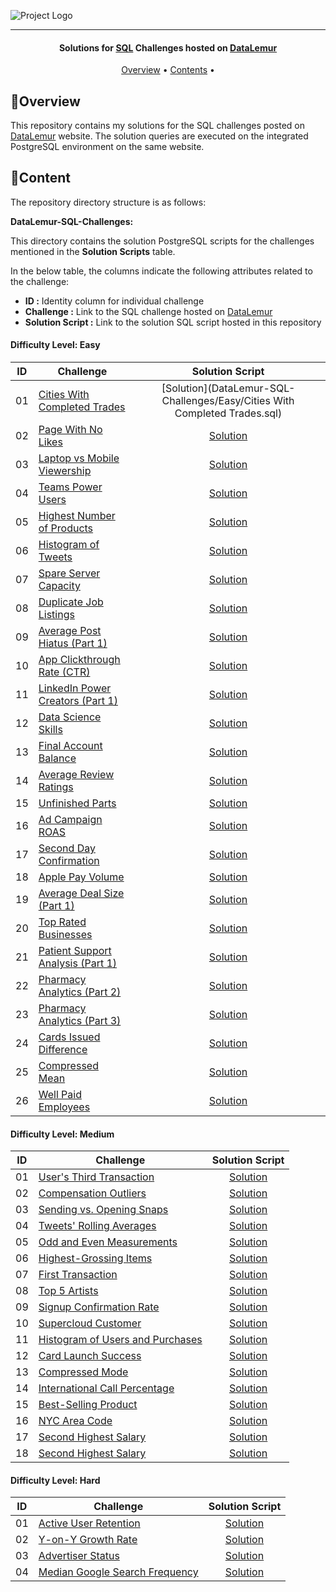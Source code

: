 ![Project Logo](https://github.com/HaDo1802/DateLemur-SQL-Interview-Questions/blob/main/Resources/datalemurcover.jpg)

---

<h4 align="center">Solutions for <a href="" target="_blank">SQL</a> Challenges hosted on <a href="https://datalemur.com?referralCode=hRH4ho3l" target="_blank">DataLemur</a> </h4>

<p align="center">
  <a href="#overview">Overview</a> •
  <a href="#content">Contents</a> •
</p>

## 🔎Overview

This repository contains my solutions for the SQL challenges posted on [DataLemur](https://datalemur.com/sql-interview-questions) website. The solution queries are executed on the integrated PostgreSQL environment on the same website.

## 🎯Content

The repository directory structure is as follows:

**DataLemur-SQL-Challenges:**

This directory contains the solution PostgreSQL scripts for the challenges mentioned in the **Solution Scripts** table.

In the below table, the columns indicate the following attributes related to the challenge:

- **ID :** Identity column for individual challenge
- **Challenge :** Link to the SQL challenge hosted on [DataLemur](https://datalemur.com/sql-interview-questions)
- **Solution Script :** Link to the solution SQL script hosted in this repository

#### Difficulty Level: Easy

| ID  | Challenge                                                                                   |                                                                         Solution Script                                                                         |
| :-: | ------------------------------------------------------------------------------------------- | :-------------------------------------------------------------------------------------------------------------------------------------------------------------: |
| 01  | [Cities With Completed Trades](https://datalemur.com/questions/completed-trades)            |     [Solution](DataLemur-SQL-Challenges/Easy/Cities With Completed Trades.sql)     |
| 02  | [Page With No Likes](https://datalemur.com/questions/sql-page-with-no-likes)                |          [Solution](https://github.com/HaDo1802/DateLemur-SQL-Interview-Questions/blob/main/DataLemur-SQL-Challenges/Easy/Page%20With%20No%20Likes.sql)           |
| 03  | [Laptop vs Mobile Viewership](https://datalemur.com/questions/laptop-mobile-viewership)     |     [Solution](https://github.com/HaDo1802/DateLemur-SQL-Interview-Questions/blob/main/DataLemur-SQL-Challenges/Easy/Laptop%20vs.%20Mobile%20Viewership.sql)      |
| 04  | [Teams Power Users](https://datalemur.com/questions/teams-power-users)                      |            [Solution](https://github.com/HaDo1802/DateLemur-SQL-Interview-Questions/blob/main/DataLemur-SQL-Challenges/Easy/Teams%20Power%20Users.sql)            |
| 05  | [Highest Number of Products](https://datalemur.com/questions/sql-highest-products)          |      [Solution](https://github.com/HaDo1802/DateLemur-SQL-Interview-Questions/blob/main/DataLemur-SQL-Challenges/Easy/Highest%20Number%20of%20Products.sql)       |
| 06  | [Histogram of Tweets](https://datalemur.com/questions/sql-histogram-tweets)                 |           [Solution](https://github.com/HaDo1802/DateLemur-SQL-Interview-Questions/blob/main/DataLemur-SQL-Challenges/Easy/Histogram%20of%20Tweets.sql)           |
| 07  | [Spare Server Capacity](https://datalemur.com/questions/sql-spare-server-capacity)          |          [Solution](https://github.com/HaDo1802/DateLemur-SQL-Interview-Questions/blob/main/DataLemur-SQL-Challenges/Easy/Spare%20Server%20Capacity.sql)          |
| 08  | [Duplicate Job Listings](https://datalemur.com/questions/duplicate-job-listings)            |         [Solution](https://github.com/HaDo1802/DateLemur-SQL-Interview-Questions/blob/main/DataLemur-SQL-Challenges/Easy/Duplicate%20Job%20Listings.sql)          |
| 09  | [Average Post Hiatus (Part 1)](https://datalemur.com/questions/sql-average-post-hiatus-1)   |   [Solution](<https://github.com/HaDo1802/DateLemur-SQL-Interview-Questions/blob/main/DataLemur-SQL-Challenges/Easy/Average%20Post%20Hiatus%20(Part%201).sql>)    |
| 10  | [App Clickthrough Rate (CTR)](https://datalemur.com/questions/sql-app-ctr)                  |    [Solution](<https://github.com/HaDo1802/DateLemur-SQL-Interview-Questions/blob/main/DataLemur-SQL-Challenges/Easy/App%20Click-through%20Rate%20(CTR).sql>)     |
| 11  | [LinkedIn Power Creators (Part 1)](https://datalemur.com/questions/linkedin-power-creators) | [Solution](<https://github.com/HaDo1802/DateLemur-SQL-Interview-Questions/blob/main/DataLemur-SQL-Challenges/Easy/LinkedIn%20Power%20Creators%20(Part%201).sql>)  |
| 12  | [Data Science Skills](https://datalemur.com/questions/matching-skills)                      |           [Solution](https://github.com/HaDo1802/DateLemur-SQL-Interview-Questions/blob/main/DataLemur-SQL-Challenges/Easy/Data%20Science%20Skills.sql)           |
| 13  | [Final Account Balance](https://datalemur.com/questions/final-account-balance)              |          [Solution](https://github.com/HaDo1802/DateLemur-SQL-Interview-Questions/blob/main/DataLemur-SQL-Challenges/Easy/Final%20Account%20Balance.sql)          |
| 14  | [Average Review Ratings](https://datalemur.com/questions/sql-avg-review-ratings)            |         [Solution](https://github.com/HaDo1802/DateLemur-SQL-Interview-Questions/blob/main/DataLemur-SQL-Challenges/Easy/Average%20Review%20Ratings.sql)          |
| 15  | [Unfinished Parts](https://datalemur.com/questions/tesla-unfinished-parts)                  |             [Solution](https://github.com/HaDo1802/DateLemur-SQL-Interview-Questions/blob/main/DataLemur-SQL-Challenges/Easy/Unfinished%20Parts.sql)              |
| 16  | [Ad Campaign ROAS](https://datalemur.com/questions/ad-campaign-roas)                        |            [Solution](https://github.com/HaDo1802/DataLemur_SQL_Practice/blob/main/DataLemur-SQL-Challenges/Easy/Ad%20Campaign%20ROAS.sql)|
| 17  | [Second Day Confirmation](https://datalemur.com/questions/second-day-confirmation)          |         [Solution](https://github.com/HaDo1802/DateLemur-SQL-Interview-Questions/blob/main/DataLemur-SQL-Challenges/Easy/Second%20Day%20Confirmation.sql)         |
| 18  | [Apple Pay Volume](https://datalemur.com/questions/apple-pay-volume)                        |            [Solution](https://github.com/HaDo1802/DateLemur-SQL-Interview-Questions/blob/main/DataLemur-SQL-Challenges/Easy/Apple%20Pay%20Volume.sql)             |
| 19  | [Average Deal Size (Part 1)](https://datalemur.com/questions/sql-average-deal-size)         |    [Solution](<https://github.com/HaDo1802/DateLemur-SQL-Interview-Questions/blob/main/DataLemur-SQL-Challenges/Easy/Average%20Deal%20Size%20(Part%201).sql>)     |
| 20  | [Top Rated Businesses](https://datalemur.com/questions/sql-top-businesses)                  |          [Solution](https://github.com/HaDo1802/DateLemur-SQL-Interview-Questions/blob/main/DataLemur-SQL-Challenges/Easy/Top%20Rated%20Businesses.sql)           |
| 21  | [Patient Support Analysis (Part 1)](https://datalemur.com/questions/frequent-callers)       | [Solution](<https://github.com/HaDo1802/DateLemur-SQL-Interview-Questions/blob/main/DataLemur-SQL-Challenges/Easy/Patient%20Support%20Analysis%20(Part%201).sql>) |
| 22  | [Pharmacy Analytics (Part 2)](https://datalemur.com/questions/non-profitable-drugs)         |     [Solution](<https://github.com/HaDo1802/DateLemur-SQL-Interview-Questions/blob/main/DataLemur-SQL-Challenges/Easy/Pharmacy%20Analytics%20(Part%202).sql>)     |
| 23  | [Pharmacy Analytics (Part 3)](https://datalemur.com/questions/total-drugs-sales)            |     [Solution](<https://github.com/HaDo1802/DateLemur-SQL-Interview-Questions/blob/main/DataLemur-SQL-Challenges/Easy/Pharmacy%20Analytics%20(Part%203).sql>)     |
| 24  | [Cards Issued Difference](https://datalemur.com/questions/cards-issued-difference)          |         [Solution](https://github.com/HaDo1802/DateLemur-SQL-Interview-Questions/blob/main/DataLemur-SQL-Challenges/Easy/Cards%20Issued%20Difference.sql)         |
| 25  | [Compressed Mean](https://datalemur.com/questions/alibaba-compressed-mean)                  |              [Solution](https://github.com/HaDo1802/DateLemur-SQL-Interview-Questions/blob/main/DataLemur-SQL-Challenges/Easy/Compressed%20Mean.sql)              |
| 26  | [Well Paid Employees](https://datalemur.com/questions/sql-well-paid-employees)              |           [Solution](https://github.com/HaDo1802/DateLemur-SQL-Interview-Questions/blob/main/DataLemur-SQL-Challenges/Easy/Well%20Paid%20Employees.sql)           |

#### Difficulty Level: Medium

| ID  | Challenge                                                                                      |                                                                        Solution Script                                                                         |
| :-: | ---------------------------------------------------------------------------------------------- | :------------------------------------------------------------------------------------------------------------------------------------------------------------: |
| 01  | [User's Third Transaction](https://datalemur.com/questions/sql-third-transaction)              |       [Solution](https://github.com/HaDo1802/DateLemur-SQL-Interview-Questions/blob/main/DataLemur-SQL-Challenges/Medium/User's%20Third%20Transaction.sql)       |
| 02  | [Compensation Outliers](https://datalemur.com/questions/compensation-outliers)                 |         [Solution](https://github.com/HaDo1802/DateLemur-SQL-Interview-Questions/blob/main/DataLemur-SQL-Challenges/Medium/Compensation%20Outliers.sql)          |
| 03  | [Sending vs. Opening Snaps](https://datalemur.com/questions/time-spent-snaps)                  |     [Solution](https://github.com/HaDo1802/DateLemur-SQL-Interview-Questions/blob/main/DataLemur-SQL-Challenges/Medium/Sending%20vs.%20Opening%20Snaps.sql)      |
| 04  | [Tweets' Rolling Averages](https://datalemur.com/questions/rolling-average-tweets)             |       [Solution](https://github.com/HaDo1802/DateLemur-SQL-Interview-Questions/blob/main/DataLemur-SQL-Challenges/Medium/Tweets'%20Rolling%20Averages.sql)       |
| 05  | [Odd and Even Measurements](https://datalemur.com/questions/odd-even-measurements)             |     [Solution](https://github.com/HaDo1802/DateLemur-SQL-Interview-Questions/blob/main/DataLemur-SQL-Challenges/Medium/Odd%20and%20Even%20Measurements.sql)      |
| 06  | [Highest-Grossing Items](https://datalemur.com/questions/sql-highest-grossing)                 |         [Solution](https://github.com/HaDo1802/DateLemur-SQL-Interview-Questions/blob/main/DataLemur-SQL-Challenges/Medium/Highest-Grossing%20Items.sql)         |
| 07  | [First Transaction](https://datalemur.com/questions/sql-first-transaction)                     |           [Solution](https://github.com/HaDo1802/DateLemur-SQL-Interview-Questions/blob/main/DataLemur-SQL-Challenges/Medium/First%20Transaction.sql)            |
| 08  | [Top 5 Artists](https://datalemur.com/questions/top-fans-rank)                                 |            [Solution](https://github.com/HaDo1802/DateLemur-SQL-Interview-Questions/blob/main/DataLemur-SQL-Challenges/Medium/Top%205%20Artists.sql)             |
| 09  | [Signup Confirmation Rate](https://datalemur.com/questions/signup-confirmation-rate)           |        [Solution](https://github.com/HaDo1802/DateLemur-SQL-Interview-Questions/blob/main/DataLemur-SQL-Challenges/Medium/Signup%20Activation%20Rate.sql)        |
| 10  | [Supercloud Customer](https://datalemur.com/questions/supercloud-customer)                     |          [Solution](https://github.com/HaDo1802/DateLemur-SQL-Interview-Questions/blob/main/DataLemur-SQL-Challenges/Medium/Supercloud%20Customer.sql)           |
| 11  | [Histogram of Users and Purchases](https://datalemur.com/questions/histogram-users-purchases)  | [Solution](https://github.com/HaDo1802/DateLemur-SQL-Interview-Questions/blob/main/DataLemur-SQL-Challenges/Medium/Histogram%20of%20Users%20and%20Purchases.sql) |
| 12  | [Card Launch Success](https://datalemur.com/questions/card-launch-success)                     |         [Solution](https://github.com/HaDo1802/DateLemur-SQL-Interview-Questions/blob/main/DataLemur-SQL-Challenges/Medium/Card%20Launch%20Success.sql)          |
| 13  | [Compressed Mode](https://datalemur.com/questions/alibaba-compressed-mode)                     |            [Solution](https://github.com/HaDo1802/DateLemur-SQL-Interview-Questions/blob/main/DataLemur-SQL-Challenges/Medium/Compressed%20Mode.sql)             |
| 14  | [International Call Percentage](https://datalemur.com/questions/international-call-percentage) |    [Solution](https://github.com/HaDo1802/DateLemur-SQL-Interview-Questions/blob/main/DataLemur-SQL-Challenges/Medium/International%20Call%20Percentage.sql)     |
| 15  | [Best-Selling Product](https://datalemur.com/questions/best-selling-products)                  |          [Solution](https://github.com/HaDo1802/DateLemur-SQL-Interview-Questions/blob/main/DataLemur-SQL-Challenges/Medium/Best-Selling%20Product.sql)          |
| 16  | [NYC Area Code](https://datalemur.com/questions/nyc-area-code)                                 |            [Solution](https://github.com/HaDo1802/DateLemur-SQL-Interview-Questions/blob/main/DataLemur-SQL-Challenges/Medium/NYC%20Area%20Code.sql)             |
| 17  | [Second Highest Salary](https://datalemur.com/questions/sql-second-highest-salary) |[Solution](https://github.com/HaDo1802/DateLemur-SQL-Interview-Questions/blob/main/DataLemur-SQL-Challenges/Medium/Second%20Highest%20Salary.sql)             |
| 18  | [Second Highest Salary](https://datalemur.com/questions/sql-top-three-salaries) |[Solution](https://github.com/HaDo1802/DateLemur-SQL-Interview-Questions/blob/main/DataLemur-SQL-Challenges/Medium/Top%20Three%20Salaries.sql)             |

#### Difficulty Level: Hard

| ID  | Challenge                                                                            |                                                                     Solution Script                                                                      |
| :-: | ------------------------------------------------------------------------------------ | :------------------------------------------------------------------------------------------------------------------------------------------------------: |
| 01  | [Active User Retention](https://datalemur.com/questions/user-retention)              |      [Solution](https://github.com/HaDo1802/DateLemur-SQL-Interview-Questions/blob/main/DataLemur-SQL-Challenges/Hard/Active%20User%20Retention.sql)       |
| 02  | [Y-on-Y Growth Rate](https://datalemur.com/questions/yoy-growth-rate)                |        [Solution](https://github.com/HaDo1802/DateLemur-SQL-Interview-Questions/blob/main/DataLemur-SQL-Challenges/Hard/Y-on-Y%20Growth%20Rate.sql)        |
| 03  | [Advertiser Status](https://datalemur.com/questions/updated-status)                  |         [Solution](https://github.com/HaDo1802/DateLemur-SQL-Interview-Questions/blob/main/DataLemur-SQL-Challenges/Hard/Advertiser%20Status.sql)          |
| 04  | [Median Google Search Frequency](https://datalemur.com/questions/median-search-freq) | [Solution](https://github.com/HaDo1802/DateLemur-SQL-Interview-Questions/blob/main/DataLemur-SQL-Challenges/Hard/Median%20Google%20Search%20Frequency.sql) |
